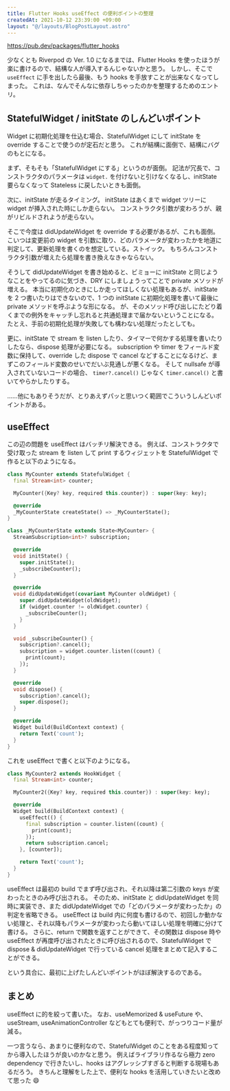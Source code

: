 ```yaml
---
title: Flutter Hooks useEffect の便利ポイントの整理
createdAt: 2021-10-12 23:39:00 +09:00
layout: "@/layouts/BlogPostLayout.astro"
---
```


https://pub.dev/packages/flutter_hooks

少なくとも Riverpod の Ver. 1.0 になるまでは、Flutter Hooks を使ったほうが楽に書けるので、結構な人が導入するんじゃないかと思う。
しかし、そこで `useEffect` に手を出したら最後、もう hooks を手放すことが出来なくなってしまった。
これは、なんでそんなに依存しちゃったのかを整理するためのエントリ。

## StatefulWidget / initState のしんどいポイント

Widget に初期化処理を仕込む場合、StatefulWidget にして initState を override することで使うのが定石だと思う。
これが結構に面倒で、結構にバグのもとになる。

まず、そもそも「StatefulWidget にする」というのが面倒。
記法が冗長で、コンストラクタのパラメータは `widget.` を付けないと引けなくなるし、initState 要らなくなって Stateless に戻したいときも面倒。

次に、initState が走るタイミング。
initState はあくまで widget ツリーに widget が挿入された時にしか走らない。
コンストラクタ引数が変わろうが、親がリビルドされようが走らない。

そこで今度は didUpdateWidget を override する必要があるが、これも面倒。
こいつは変更前の widget を引数に取り、どのパラメータが変わったかを地道に判定して、更新処理を書くのを想定している。ストイック。
もちろんコンストラクタ引数が増えたら処理を書き換えなきゃならない。

そうして didUpdateWidget を書き始めると、ビミョーに initState と同じようなことをやってるのに気づき、DRY にしましょうってことで private メソッドが増える。
本当に初期化のときにしか走ってほしくない処理もあるが、initState を 2 つ書いたりはできないので、1 つの initState に初期化処理を書いて最後に private メソッドを呼ぶような形になる。
が、そのメソッド呼び出しにたどり着くまでの例外をキャッチし忘れると共通処理まで届かないということになる。
たとえ、手前の初期化処理が失敗しても構わない処理だったとしても。

更に、initState で stream を listen したり、タイマーで何かする処理を書いたりしたなら、dispose 処理が必要になる。
subscription や timer をフィールド変数に保持して、override した dispose で cancel などすることになるけど、まずこのフィールド変数のせいでだいぶ見通しが悪くなる。
そして nullsafe が導入されていないコードの場合、 `timer?.cancel()` じゃなく `timer.cancel()` と書いてやらかしたりする。

……他にもありそうだが、とりあえずパッと思いつく範囲でこういうしんどいポイントがある。

## useEffect

この辺の問題を useEffect はバッチリ解決できる。
例えば、コンストラクタで受け取った stream を listen して print するウィジェットを StatefulWidget で作ると以下のようになる。

```dart
class MyCounter extends StatefulWidget {
  final Stream<int> counter;

  MyCounter({Key? key, required this.counter}) : super(key: key);

  @override
  _MyCounterState createState() => _MyCounterState();
}

class _MyCounterState extends State<MyCounter> {
  StreamSubscription<int>? subscription;

  @override
  void initState() {
    super.initState();
    _subscribeCounter();
  }

  @override
  void didUpdateWidget(covariant MyCounter oldWidget) {
    super.didUpdateWidget(oldWidget);
    if (widget.counter != oldWidget.counter) {
      _subscribeCounter();
    }
  }

  void _subscribeCounter() {
    subscription?.cancel();
    subscription = widget.counter.listen((count) {
      print(count);
    });
  }

  @override
  void dispose() {
    subscription?.cancel();
    super.dispose();
  }

  @override
  Widget build(BuildContext context) {
    return Text('count');
  }
}
```

これを useEffect で書くと以下のようになる。

```dart
class MyCounter2 extends HookWidget {
  final Stream<int> counter;

  MyCounter2({Key? key, required this.counter}) : super(key: key);

  @override
  Widget build(BuildContext context) {
    useEffect(() {
      final subscription = counter.listen((count) {
        print(count);
      });
      return subscription.cancel;
    }, [counter]);

    return Text('count');
  }
}
```

useEffect は最初の build でまず呼び出され、それ以降は第二引数の keys が変わったときのみ呼び出される。
そのため、initState と didUpdateWidget を同時に実装でき、また didUpdateWidget での「どのパラメータが変わったか」の判定を省略できる。
useEffect は build 内に何度も書けるので、初回しか動かない処理と、それ以降もパラメータが変わったら動いてほしい処理を明確に分けて書ける。
さらに、return で関数を返すことができて、その関数は dispose 時や useEffect が再度呼び出されたときに呼び出されるので、StatefulWidget で dispose & didUpdateWidget で行っている cancel 処理をまとめて記入することができる。

という具合に、最初に上げたしんどいポイントがほぼ解決するのである。

## まとめ

useEffect に的を絞って書いた。
なお、useMemorized & useFuture や、useStream, useAnimationController などもとても便利で、がっつりコード量が減る。

一つ言うなら、あまりに便利なので、StatefulWidget のことをある程度知ってから導入したほうが良いのかなと思う。
例えばライブラリ作るなら極力 zero dependency で行きたいし、hooks はアグレッシブすぎると判断する現場もあるだろう。
きちんと理解をした上で、便利な hooks を活用していきたいと改めて思った 😄
